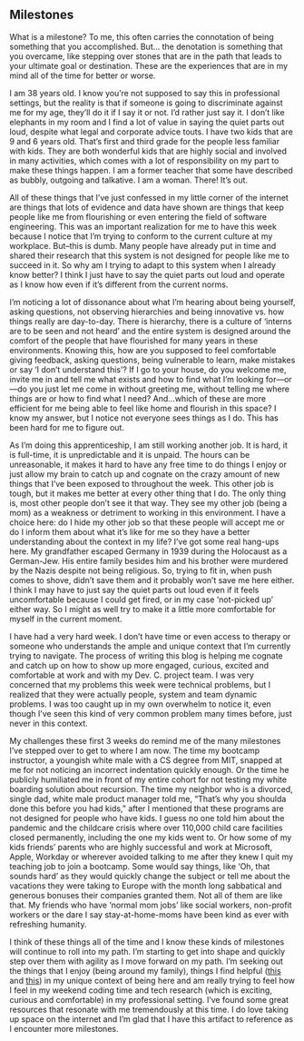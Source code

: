 ## Milestones
What is a milestone? To me, this often carries the connotation of being something that you accomplished. But… the denotation is something that you overcame, like stepping over stones that are in the path that leads to your ultimate goal or destination. These are the experiences that are in my mind all of the time for better or worse. 

I am 38 years old. I know you’re not supposed to say this in professional settings, but the reality is that if someone is going to discriminate against me for my age, they’ll do it if I say it or not. I’d rather just say it. I don’t like elephants in my room and I find a lot of value in saying the quiet parts out loud, despite what legal and corporate advice touts. I have two kids that are 9 and 6 years old. That’s first and third grade for the people less familiar with kids. They are both wonderful kids that are highly social and involved in many activities, which comes with a lot of responsibility on my part to make these things happen. I am a former teacher that some have described as bubbly, outgoing and talkative. I am a woman. There! It’s out. 

All of these things that I’ve just confessed in my little corner of the internet are things that lots of evidence and data have shown are things that keep people like me from flourishing or even entering the field of software engineering. This was an important realization for me to have this week because I notice that I’m trying to conform to the current culture at my workplace. But–this is dumb. Many people have already put in time and shared their research that this system is not designed for people like me to succeed in it. So why am I trying to adapt to this system when I already know better? I think I just have to say the quiet parts out loud and operate as I know how even if it’s different from the current norms. 

I’m noticing a lot of dissonance about what I’m hearing about being yourself, asking questions, not observing hierarchies and being innovative vs. how things really are day-to-day. There is hierarchy, there is a culture of ‘interns are to be seen and not heard’ and the entire system is designed around the comfort of the people that have flourished for many years in these environments. Knowing this, how are you supposed to feel comfortable giving feedback, asking questions, being vulnerable to learn, make mistakes or say ‘I don’t understand this’? If I go to your house, do you welcome me, invite me in and tell me what exists and how to find what I’m looking for—or—do you just let me come in without greeting me, without telling me where things are or how to find what I need? And…which of these are more efficient for me being able to feel like home and flourish in this space? I know my answer, but I notice not everyone sees things as I do. This has been hard for me to figure out. 

As I’m doing this apprenticeship, I am still working another job. It is hard, it is full-time, it is unpredictable and it is unpaid. The hours can be unreasonable, it makes it hard to have any free time to do things I enjoy or just allow my brain to catch up and cognate on the crazy amount of new things that I’ve been exposed to throughout the week. This other job is tough, but it makes me better at every other thing that I do. The only thing is, most other people don’t see it that way. They see my other job (being a mom) as a weakness or detriment to working in this environment. I have a choice here: do I hide my other job so that these people will accept me or do I inform them about what it’s like for me so they have a better understanding about the context in my life? I’ve got some real hang-ups here. My grandfather escaped Germany in 1939 during the Holocaust as a German-Jew. His entire family besides him and his brother were murdered by the Nazis despite not being religious. So, trying to fit in, when push comes to shove, didn’t save them and it probably won’t save me here either. I think I may have to just say the quiet parts out loud even if it feels uncomfortable because I could get fired, or in my case ‘not-picked up’ either way. So I might as well try to make it a little more comfortable for myself in the current moment. 

I have had a very hard week. I don’t have time or even access to therapy or someone who understands the ample and unique context that I’m currently trying to navigate. The process of writing this blog is helping me cognate and catch up on how to show up more engaged, curious, excited and comfortable at work and with my Dev. C. project team. I was very concerned that my problems this week were technical problems, but I realized that they were actually people, system and team dynamic problems. I was too caught up in my own overwhelm to notice it, even though I’ve seen this kind of very common problem many times before, just never in this context. 

My challenges these first 3 weeks do remind me of the many milestones I’ve stepped over to get to where I am now. The time my bootcamp instructor, a youngish white male with a CS degree from MIT, snapped at me for not noticing an incorrect indentation quickly enough. Or the time he publicly humiliated me in front of my entire cohort for not testing my white boarding solution about recursion. The time my neighbor who is a divorced, single dad, white male product manager told me, “That’s why you shoulda done this before you had kids,” after I mentioned that these programs are not designed for people who have kids. I guess no one told him about the pandemic and the childcare crisis where over 110,000 child care facilities closed permanently, including the one my kids went to. Or how some of my kids friends’ parents who are highly successful and work at Microsoft, Apple, Workday or wherever avoided talking to me after they knew I quit my teaching job to join a bootcamp. Some would say things, like ‘Oh, that sounds hard’ as they would quickly change the subject or tell me about the vacations they were taking to Europe with the month long sabbatical and generous bonuses their companies granted them. Not all of them are like that. My friends who have ‘normal mom jobs’ like social workers, non-profit workers or the dare I say stay-at-home-moms have been kind as ever with refreshing humanity. 

I think of these things all of the time and I know these kinds of milestones will continue to roll into my path. I’m starting to get into shape and quickly step over them with agility as I move forward on my path. I’m seeking out the things that I enjoy (being around my family), things I find helpful ([this](https://drive.google.com/file/d/1wWHxBYDz2K5YoCGCTZMTemKNWS4v7J1J/view?usp=sharing) and [this](https://www.nytimes.com/2024/02/14/opinion/ai-economy-jobs-colleges.html)) in my unique context of being here and am really trying to feel how I feel in my weekend coding time and tech research (which is exciting, curious and comfortable) in my professional setting. I’ve found some great resources that resonate with me tremendously at this time. I do love taking up space on the internet and I’m glad that I have this artifact to reference as I encounter more milestones. 



